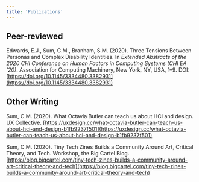 ```yaml
---
title: 'Publications'
---
```

## Peer-reviewed
Edwards, E.J., Sum, C.M., Branham, S.M. (2020). Three Tensions Between Personas and Complex Disability Identities. In *Extended Abstracts of the 2020 CHI Conference on Human Factors in Computing Systems (CHI EA '20)*. Association for Computing Machinery, New York, NY, USA, 1–9. DOI: [https://doi.org/10.1145/3334480.3382931](https://doi.org/10.1145/3334480.3382931)


## Other Writing
Sum, C.M. (2020). What Octavia Butler can teach us about HCI and design. UX Collective. [https://uxdesign.cc/what-octavia-butler-can-teach-us-about-hci-and-design-b1fb9237f501](https://uxdesign.cc/what-octavia-butler-can-teach-us-about-hci-and-design-b1fb9237f501)

Sum, C.M. (2020). Tiny Tech Zines Builds a Community Around Art, Critical Theory, and Tech. Workshop, the Big Cartel Blog. [https://blog.bigcartel.com/tiny-tech-zines-builds-a-community-around-art-critical-theory-and-tech](https://blog.bigcartel.com/tiny-tech-zines-builds-a-community-around-art-critical-theory-and-tech)
